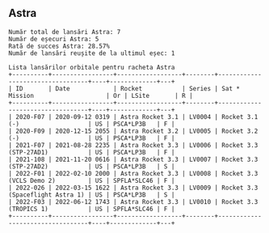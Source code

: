 ## Astra

    Număr total de lansări Astra: 7
    Număr de eșecuri Astra: 5
    Rată de succes Astra: 28.57%
    Număr de lansări reușite de la ultimul eșec: 1
    
    Lista lansărilor orbitale pentru racheta Astra
    +----------+-----------------+------------------+--------+----------------------------------+----+-------------+---+
    | ID       | Date            | Rocket           | Series | Sat * Mission                    | Or | LSite       | R |
    +----------+-----------------+------------------+--------+----------------------------------+----+-------------+---+
    | 2020-F07 | 2020-09-12 0319 | Astra Rocket 3.1 | LV0004 | Rocket 3.1 (-)                   | US | PSCA*LP3B   | F |
    | 2020-F09 | 2020-12-15 2055 | Astra Rocket 3.2 | LV0005 | Rocket 3.2 (-)                   | US | PSCA*LP3B   | F |
    | 2021-F07 | 2021-08-28 2235 | Astra Rocket 3.3 | LV0006 | Rocket 3.3 (STP-27AD1)           | US | PSCA*LP3B   | F |
    | 2021-108 | 2021-11-20 0616 | Astra Rocket 3.3 | LV0007 | Rocket 3.3 (STP-27AD2)           | US | PSCA*LP3B   | S |
    | 2022-F01 | 2022-02-10 2000 | Astra Rocket 3.3 | LV0008 | Rocket 3.3 (VCLS Demo 2)         | US | SPFLA*SLC46 | F |
    | 2022-026 | 2022-03-15 1622 | Astra Rocket 3.3 | LV0009 | Rocket 3.3 (Spaceflight Astra 1) | US | PSCA*LP3B   | S |
    | 2022-F03 | 2022-06-12 1743 | Astra Rocket 3.3 | LV0010 | Rocket 3.3 (TROPICS 1)           | US | SPFLA*SLC46 | F |
    +----------+-----------------+------------------+--------+----------------------------------+----+-------------+---+
    

